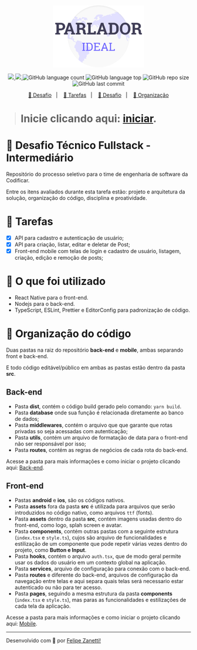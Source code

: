 <div align="center">
    <img alt="Get Repos" title="Get Repos" src=".github/logo.png" width='250px'/>
</div>
<p align="center">
    <a href="https://github.com/fajzanetti">
        <img src="https://img.shields.io/badge/GitHub-fajzanetti-6c63ff?logo=GitHub"/>
    </a>
    <a href="https://www.linkedin.com/in/felipezanetti/">
        <img src="https://img.shields.io/badge/Linkedin-felipezanetti-6c63ff?logo=linkedin"/>
    </a>
    <img alt="GitHub language count" src="https://img.shields.io/github/languages/count/fajzanetti/Codificar-Processo-Seletivo?color=6c63ff" />
    <img alt="GitHub language top" src="https://img.shields.io/github/languages/top/fajzanetti/Codificar-Processo-Seletivo?color=6c63ff" />
    <img alt="GitHub repo size" src="https://img.shields.io/github/repo-size/fajzanetti/Codificar-Processo-Seletivo?color=6c63ff" />
    <img alt="GitHub last commit" src="https://img.shields.io/github/last-commit/fajzanetti/Codificar-Processo-Seletivo?color=6c63ff" />
</p>
<p align="center">
  <a href="#-Desafio-Técnico-Fullstack---Intermediário">🚀 Desafio</a>&nbsp;&nbsp;&nbsp;|&nbsp;&nbsp;&nbsp;
  <a href="#-Tarefas">📝 Tarefas</a>&nbsp;&nbsp;&nbsp;|&nbsp;&nbsp;&nbsp;
  <a href="#-O-que-foi-utilizado">📌 Desafio</a>&nbsp;&nbsp;&nbsp;|&nbsp;&nbsp;&nbsp;
  <a href="#-Organização-do-código">📌 Organização</a>
</p>

> # Inicie clicando aqui: [**iniciar**](https://github.com/fajzanetti/Codificar-Processo-Seletivo/tree/master/back-end#readme).

# 🚀 Desafio Técnico Fullstack - Intermediário

Repositório do processo seletivo para o time de engenharia de software da Codificar.

Entre os itens avaliados durante esta tarefa estão: projeto e arquitetura da solução, organização do código, disciplina e proatividade.

# 📝 Tarefas

- [x] API para cadastro e autenticação de usuário;
- [x] API para criação, listar, editar e deletar de Post;
- [x] Front-end mobile com telas de login e cadastro de usuário, listagem, criação, edição e remoção de posts;

# 📌 O que foi utilizado

- React Native para o front-end.
- Nodejs para o back-end.
- TypeScript, ESLint, Prettier e EditorConfig para padronização de código.

# 📌 Organização do código

Duas pastas na raiz do repositório **back-end** e **mobile**, ambas separando front e back-end.

E todo código editável/público em ambas as pastas estão dentro da pasta **src**.

## Back-end

- Pasta **dist**, contém o código build gerado pelo comando: `yarn build`.
- Pasta **database** onde sua função é relacionada diretamente ao banco de dados;
- Pasta **middlewares**, contém o arquivo que que garante que rotas privadas so seja acessadas com autenticação;
- Pasta **utils**, contém um arquivo de formatação de data para o front-end não ser responsável por isso;
- Pasta **routes**, contém as regras de negócios de cada rota do back-end.

Acesse a pasta para mais informações e como iniciar o projeto clicando aqui: [Back-end](https://github.com/fajzanetti/Codificar-Processo-Seletivo/tree/master/back-end#readme).

## Front-end

- Pastas **android** e **ios**, são os códigos nativos.
- Pasta **assets** fora da pasta **src** é utilizada para arquivos que serão introduzidos no código nativo, como arquivos `ttf` (fonts).
- Pasta **assets** dentro da pasta **src**, contém imagens usadas dentro do front-end, como logo, splah screen e avatar.
- Pasta **components**, contém outras pastas com a seguinte estrutura (`index.tsx` e `style.ts`), cujos são arquivo de funcionalidades e estilização de um componente que pode repetir várias vezes dentro do projeto, como **Button e Input**.
- Pasta **hooks**, contém o arquivo `auth.tsx`, que de modo geral permite usar os dados do usuário em um contexto global na aplicação.
- Pasta **services**, arquivo de configuração para conexão com o back-end.
- Pasta **routes** e diferente do back-end, arquivos de configuração da navegação entre telas e aqui separa quais telas será necessario estar autenticado ou não para ter acesso.
- Pasta **pages**, seguindo a mesma estrutura da pasta **components** (`index.tsx` e `style.ts`), mas paras as funcionalidades e estilizações de cada tela da aplicação.

Acesse a pasta para mais informações e como iniciar o projeto clicando aqui: [Mobile](https://github.com/fajzanetti/Codificar-Processo-Seletivo/tree/master/mobile#readme).

---

Desenvolvido com 💜 por [Felipe Zanetti!](https://www.linkedin.com/in/felipezanetti/)

